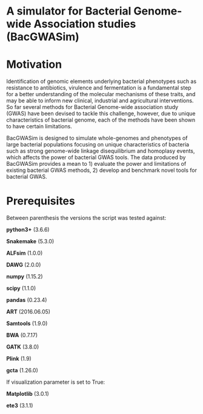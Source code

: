 # A simulator for Bacterial Genome-wide Association studies (BacGWASim)
# Motivation
Identification of genomic elements underlying bacterial phenotypes such as resistance to antibiotics, virulence and fermentation is a fundamental step for a better understanding of the molecular mechanisms of these traits, and may be able to inform new clinical, industrial and agricultural interventions. So far several methods for Bacterial Genome-wide association study (GWAS) have been devised to tackle this challenge, however, due to unique characteristics of bacterial genome, each of the methods have been shown to have certain limitations. 

BacGWASim is designed to simulate whole-genomes and phenotypes of large bacterial populations focusing on unique characteristics of bacteria such as strong genome-wide linkage disequilibrium and homoplasy events, which affects the power of bacterial GWAS tools. The data produced by BacGWASim provides a mean to 1) evaluate the power and limitations of existing bacterial GWAS methods, 2) develop and benchmark novel tools for bacterial GWAS.


# Prerequisites


Between parenthesis the versions the script was tested against:

**python3+** (3.6.6)

**Snakemake** (5.3.0)

**ALFsim** (1.0.0)

**DAWG** (2.0.0)

**numpy** (1.15.2)

**scipy** (1.1.0)

**pandas** (0.23.4)

**ART** (2016.06.05)

**Samtools** (1.9.0)

**BWA** (0.7.17)

**GATK** (3.8.0)

**Plink** (1.9)

**gcta** (1.26.0)

If visualization parameter is set to True:

**Matplotlib** (3.0.1)

**ete3** (3.1.1)

